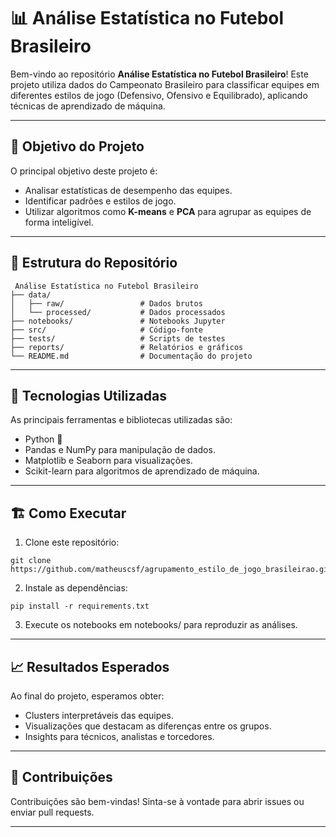 # 📊 Análise Estatística no Futebol Brasileiro

Bem-vindo ao repositório **Análise Estatística no Futebol Brasileiro**! Este projeto utiliza dados do Campeonato Brasileiro para classificar equipes em diferentes estilos de jogo (Defensivo, Ofensivo e Equilibrado), aplicando técnicas de aprendizado de máquina.

---

## 🎯 Objetivo do Projeto

O principal objetivo deste projeto é:

- Analisar estatísticas de desempenho das equipes.
- Identificar padrões e estilos de jogo.
- Utilizar algoritmos como **K-means** e **PCA** para agrupar as equipes de forma inteligível.

---

## 📂 Estrutura do Repositório

```plaintext
 Análise Estatística no Futebol Brasileiro
├── data/
│   ├── raw/                 # Dados brutos
│   └── processed/           # Dados processados
├── notebooks/               # Notebooks Jupyter
├── src/                     # Código-fonte
├── tests/                   # Scripts de testes
├── reports/                 # Relatórios e gráficos
└── README.md                # Documentação do projeto
````

---

## 🚀 Tecnologias Utilizadas
As principais ferramentas e bibliotecas utilizadas são:

- Python 🐍
- Pandas e NumPy para manipulação de dados.
- Matplotlib e Seaborn para visualizações.
- Scikit-learn para algoritmos de aprendizado de máquina.

---

## 🏗️ Como Executar

1. Clone este repositório:
```plaintext
git clone https://github.com/matheuscsf/agrupamento_estilo_de_jogo_brasileirao.git
```
2. Instale as dependências:
```plaintext
pip install -r requirements.txt
```
3. Execute os notebooks em notebooks/ para reproduzir as análises.

---

## 📈 Resultados Esperados

Ao final do projeto, esperamos obter:

- Clusters interpretáveis das equipes.
- Visualizações que destacam as diferenças entre os grupos.
- Insights para técnicos, analistas e torcedores.

---

## 🤝 Contribuições

Contribuições são bem-vindas! Sinta-se à vontade para abrir issues ou enviar pull requests.

---
